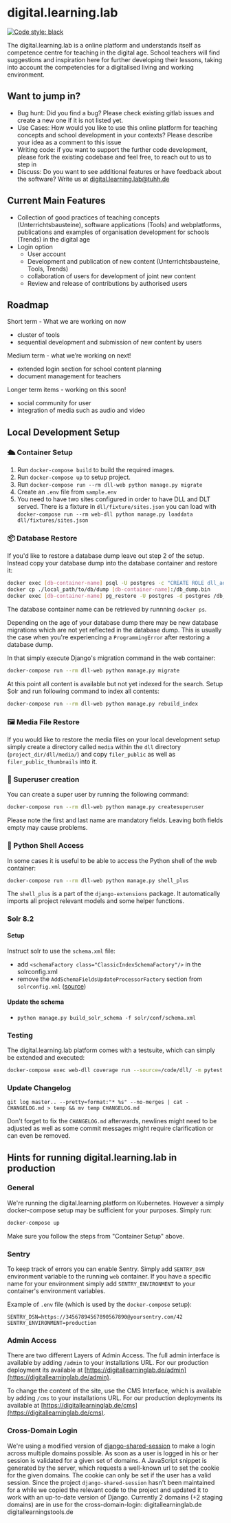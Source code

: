 # digital.learning.lab

[![Code style: black](https://img.shields.io/badge/code%20style-black-000000.svg)](https://github.com/psf/black)

The digital.learning.lab is a online platform and understands itself as competence centre for teaching in the digital age. School teachers will find suggestions and inspiration here for further developing their lessons, taking into account the competencies for a digitalised living and working environment.

## Want to jump in?

-   Bug hunt: Did you find a bug? Please check existing gitlab issues and create
    a new one if it is not listed yet.
-   Use Cases: How would you like to use this online platform for teaching concepts and school development in your contexts?
    Please describe your idea as a comment to this issue
-   Writing code: if you want to support the further code development, please fork the existing codebase and feel free, to reach out to us to step in
-   Discuss: Do you want to see additional features or have feedback about the
    software? Write us at <digital.learning.lab@tuhh.de>

## Current Main Features

-   Collection of good practices of teaching concepts (Unterrichtsbausteine), software applications (Tools) and webplatforms, publications and examples of organisation development for schools (Trends) in the digital age
-   Login option
    -   User account
    -   Development and publication of new content (Unterrichtsbausteine, Tools, Trends)
    -   collaboration of users for development of joint new content
    -   Review and release of contributions by authorised users

## Roadmap

Short term - What we are working on now 

-   cluster of tools
-   sequential development and submission of new content by users

Medium term - what we’re working on next! 

-   extended login section for school content planning
-   document management for teachers

Longer term items - working on this soon! 

-   social community for user
-   integration of media such as audio and video


## Local Development Setup
### 🛳 Container Setup 
1. Run `docker-compose build` to build the required images.
2. Run `docker-compose up` to setup project.
3. Run `docker-compose run --rm dll-web python manage.py migrate`
4. Create an `.env` file from `sample.env`
5. You need to have two sites configured in order to have DLL and DLT served.
	 There is a fixture in `dll/fixture/sites.json` you can load with
	 `docker-compose run --rm web-dll python manage.py loaddata
	 dll/fixtures/sites.json`

### 📦 Database Restore

If you'd like to restore a database dump leave out step 2 of the setup. Instead copy your
database dump into the database container and restore it:

```bash
docker exec [db-container-name] psql -U postgres -c "CREATE ROLE dll_admin;"
docker cp ./local_path/to/db/dump [db-container-name]:/db_dump.bin
docker exec [db-container-name] pg_restore -U postgres -d postgres /db_dump.bin
```

The database container name can be retrieved by runnning `docker ps`.

Depending on the age of your database dump there may be new database migrations
which are not yet reflected in the database dump. This is usually the case when 
you're experiencing a `ProgrammingError` after restoring a database dump.

In that simply execute Django's migration command in the web container:
```bash
docker-compose run --rm dll-web python manage.py migrate
```

At this point all content is available but not yet indexed for the search.
Setup Solr and run following command to index all contents:

```bash
docker-compose run --rm dll-web python manage.py rebuild_index
```

### 🖼 Media File Restore
If you would like to restore the media files on your local development setup simply create 
a directory called `media` within the `dll` directory (`project_dir/dll/media/`) and copy 
`filer_public` as well as `filer_public_thumbnails` into it.

### 🦸 Superuser creation

You can create a super user by running the following command:
```bash
docker-compose run --rm dll-web python manage.py createsuperuser
```

Please note the first and last name are mandatory fields. Leaving both fields empty may
cause problems.

### 🐍 Python Shell Access 

In some cases it is useful to be able to access the Python shell of the web container:

```bash
docker-compose run --rm dll-web python manage.py shell_plus
```

The `shell_plus` is a part of the `django-extensions` package. It automatically imports 
all project relevant models and some helper functions.

### Solr 8.2

#### Setup
Instruct solr to use the `schema.xml` file:
- add `<schemaFactory class="ClassicIndexSchemaFactory"/>` in the solrconfig.xml
- remove the `AddSchemaFieldsUpdateProcessorFactory` section from `solrconfig.xml` ([source](https://stackoverflow.com/questions/31719955/solr-error-this-indexschema-is-not-mutable))

#### Update the schema
- `python manage.py build_solr_schema -f solr/conf/schema.xml`

### Testing

The digital.learning.lab platform comes with a testsuite, which can simply be 
extended and executed:

```bash
docker-compose exec web-dll coverage run --source=/code/dll/ -m pytest /code/dll/
```

### Update Changelog

```
git log master.. --pretty=format:"* %s" --no-merges | cat - CHANGELOG.md > temp && mv temp CHANGELOG.md
```

Don't forget to fix the `CHANGELOG.md` afterwards, newlines might need to be
adjusted as well as some commit messages might require clarification or can even
be removed.

## Hints for running digital.learning.lab in production

### General

We're running the digital.learning.platform on Kubernetes. However a simply docker-compose 
setup may be sufficient for your purposes. Simply run:

```bash
docker-compose up
```

Make sure you follow the steps from "Container Setup" above.

### Sentry

To keep track of errors you can enable Sentry. 
Simply add `SENTRY_DSN` environment variable to the running `web` container.
If you have a specific name for your environment simply add `SENTRY_ENVIRONMENT` to
your container's environment variables.

Example of `.env` file (which is used by the `docker-compose` setup):
```dotenv
SENTRY_DSN=https://34567894567890567890@yoursentry.com/42
SENTRY_ENVIRONMENT=production
```

### Admin Access

There are two different Layers of Admin Access. The full admin interface is
available by adding `/admin` to your installations URL. For our production
deployment its available at
[https://digitallearninglab.de/admin](https://digitallearninglab.de/admin).

To change the content of the site, use the CMS Interface, which is available by
adding `/cms` to your installations URL. For our production deployments its
available at 
[https://digitallearninglab.de/cms](https://digitallearninglab.de/cms).


### Cross-Domain Login

We're using a modified version of [django-shared-session](https://github.com/ViktorStiskala/django-shared-session/)
to make a login across multiple domains possible. As soon as a user is logged in 
his or her session is validated for a given set of domains. A JavaScript snippet
is generated by the server, which requests a well-known url to set the cookie for 
the given domains. The cookie can only be set if the user has a valid session.
Since the project `django-shared-session` hasn't been maintained for a while we
copied the relevant code to the project and updated it to work with an up-to-date
version of Django.
Currently 2 domains (+2 staging domains) are in use for the cross-domain-login:
digitallearninglab.de
digitallearningstools.de


